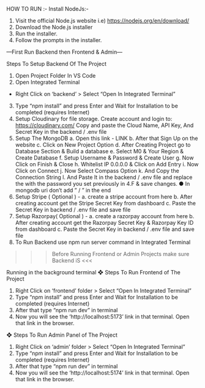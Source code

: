  HOW TO RUN :-
 Install NodeJs:-
1. Visit the official Node.js website i.e) https://nodejs.org/en/download/
2. Download the Node.js installer
3. Run the installer.
4. Follow the prompts in the installer.

—First Run Backend then Frontend & Admin—

Steps To Setup Backend Of The Project
1. Open Project Folder In VS Code
2. Open Integrated Terminal
- Right Click on ‘backend’ > Select “Open In Integrated Terminal”
3. Type “npm install” and press Enter and Wait for Installation to be completed
(requires Internet)
5. Setup Cloudinary for file storage.
Create account and login to: https://cloudinary.com/
Copy and paste the Cloud Name, API Key, And Secret Key in the
backend / .env file
6. Setup The MongoDB
  a. Open this link - LINK
  b. After that Sign Up on the website
  c. Click on New Project Option
  d. After Creating Project go to Database Section & Build a database
  e. Select M0 & Your Region & Create Database
  f. Setup Username & Password & Create User
  g. Now Click on Finish & Close
  h. Whitelist IP 0.0.0.0 & Click on Add Entry
  i. Now Click on Connect
  j. Now Select Compass Option
  k. And Copy the Connection String
  l. And Paste It in the backend / .env file and replace the <password> with
the password you set previously in 4.F & save changes.
● In mongodb uri don’t add ” / ” in the end
7. Setup Stripe ( Optional ) -
  a. create a stripe account from here
  b. After creating account get the Stripe Secret Key from dashboard
  c. Paste the Secret Key in backend / .env file and save file
8. Setup Razorpay( Optional ) -
  a. create a razorpay account from here
  b. After creating account get the Razorpay Secret Key & Razorpay Key ID from
     dashboard
  c. Paste the Secret Key in backend / .env file and save file
9. To Run Backend use npm run server command in Integrated Terminal
     
>>> Before Running Frontend or Admin Projects make sure Backend iS <<<

Running in the background terminal
❖ Steps To Run Frontend of The Project
1. Right Click on ‘frontend’ folder > Select “Open In Integrated Terminal”
2. Type “npm install” and press Enter and Wait for Installation to be completed
(requires Internet)
3. After that type “npm run dev” in terminal
4. Now you will see the ‘http://localhost:5173’ link in that terminal. Open that link
in the browser.

❖ Steps To Run Admin Panel of The Project
1. Right Click on ‘admin’ folder > Select “Open In Integrated Terminal”
2. Type “npm install” and press Enter and Wait for Installation to be completed (requires Internet)
3. After that type “npm run dev” in terminal
4. Now you will see the ‘http://localhost:5174’ link in that terminal. Open that link in the browser.
